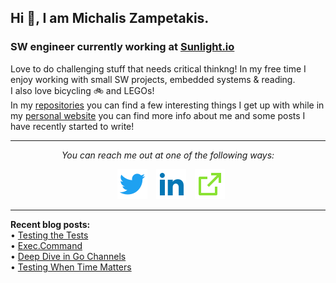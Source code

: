 ## Hi 👋, I am Michalis Zampetakis.
### SW engineer currently working at [Sunlight.io](https://www.sunlight.io/)
Love to do challenging stuff that needs critical thinkng!
In my free time I enjoy working with small SW projects, embedded systems & reading.  
I also love bicycling 🚲 and LEGOs!  
In my [repositories](https://github.com/mzampetakis?tab=repositories) you can find a few interesting things I get up with
while in my [personal website](https://mzampetakis.com) you can find more info about me and some posts I have recently started to write!

<hr>
<p align="center">
  <i>You can reach me out at one of the following ways:</i>
  <p align="center">
    <a href="https://twitter.com/mzampetakis" alt="Twitter"><img src="https://raw.githubusercontent.com/mzampetakis/mzampetakis/master/assets/twitter-fill.svg" style="margin-left:10px"></a>
    <a href="https://www.linkedin.com/in/mzampetakis" alt="Linkedin"><img src="https://raw.githubusercontent.com/mzampetakis/mzampetakis/master/assets/linkedin-fill.svg" style="margin-left:10px"></a>
    <a href="https://mzampetakis.com" alt="My site"><img src="https://raw.githubusercontent.com/mzampetakis/mzampetakis/master/assets/external-link-line.svg" style="margin-left:10px"></a>
  </p>
</p>

<hr>

<p>
  <b>Recent blog posts:</b><br>
  &bull; <a href="https://mzampetakis.com/posts/Testing-the-Tests/">Testing the Tests</a><br>
  &bull; <a href="https://mzampetakis.com/posts/Exec-Command/">Exec.Command</a><br>
  &bull; <a href="https://mzampetakis.com/posts/Deep-Dive-in-Go-Channels/">Deep Dive in Go Channels</a><br>
  &bull; <a href="https://mzampetakis.com/posts/Testing-When-Time-Matters/">Testing When Time Matters</a><br>
</p>

